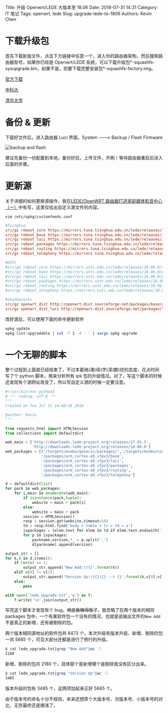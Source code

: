 Title: 升级 Openwrt/LEDE 大版本至 18.06
Date: 2018-07-31 14:31
Category: IT 笔记
Tags: openwrt, lede
Slug: upgrade-lede-to-1806
Authors: Kevin Chen

# 下载升级包

首先下载新版文件，点击下方链接中任意一个，进入你的路由器架构，然后搜索路由器型号，如果你已经是 Openwrt/LEDE 系统，可以下载升级包\*-squashfs-sysupgrade.bin，如果不是，则要下载完整安装包\*-squashfs-factory.img。

[官方下载](https://downloads.openwrt.org/releases/18.06.0/targets/)

[中科大](https://mirrors.ustc.edu.cn/lede/releases/18.06.0/targets/)

[清华大学](https://mirrors.tuna.tsinghua.edu.cn/lede/releases/18.06.0/targets)

# 备份 & 更新

下载好文件后，进入路由器 Luci 界面，System ---> Backup / Flash Firmware

![backup and flash](https://ws1.sinaimg.cn/large/65f2a787ly1fxa2pretyzj20qi0jugnh.jpg)

建议先备份一份配置到本地，备份好后，上传文件，开刷！等待路由器重启后进入后面的步骤。

# 更新源

关于详细的如何更换源操作，我在[LEDE/OpenWRT 路由器打造家庭媒体影音中心（一）](https://www.solarck.com/lede-media-center1.html)中有写，这里仅给出自定义源文件的内容。

`vim /etc/opkg/customfeeds.conf`

```ini
#Tsinghua
src/gz reboot_core https://mirrors.tuna.tsinghua.edu.cn/lede/releases/18.06.0/targets/mvebu/cortexa9/packages
src/gz reboot_base https://mirrors.tuna.tsinghua.edu.cn/lede/releases/18.06.0/packages/arm_cortex-a9_vfpv3/base
src/gz reboot_luci https://mirrors.tuna.tsinghua.edu.cn/lede/releases/18.06.0/packages/arm_cortex-a9_vfpv3/luci
src/gz reboot_packages https://mirrors.tuna.tsinghua.edu.cn/lede/releases/18.06.0/packages/arm_cortex-a9_vfpv3/packages
src/gz reboot_routing https://mirrors.tuna.tsinghua.edu.cn/lede/releases/18.06.0/packages/arm_cortex-a9_vfpv3/routing
src/gz reboot_telephony https://mirrors.tuna.tsinghua.edu.cn/lede/releases/18.06.0/packages/arm_cortex-a9_vfpv3/telephony

#USTC
#src/gz reboot_core https://mirrors.ustc.edu.cn/lede/releases/18.06.0/targets/mvebu/cortexa9/packages
#src/gz reboot_base https://mirrors.ustc.edu.cn/lede/releases/18.06.0/packages/arm_cortex-a9_vfpv3/base
#src/gz reboot_luci https://mirrors.ustc.edu.cn/lede/releases/18.06.0/packages/arm_cortex-a9_vfpv3/luci
#src/gz reboot_packages https://mirrors.ustc.edu.cn/lede/releases/18.06.0/packages/arm_cortex-a9_vfpv3/packages
#src/gz reboot_routing https://mirrors.ustc.edu.cn/lede/releases/18.06.0/packages/arm_cortex-a9_vfpv3/routing
#src/gz reboot_telephony https://mirrors.ustc.edu.cn/lede/releases/18.06.0/packages/arm_cortex-a9_vfpv3/telephony

#shadowsocks
src/gz openwrt_dist http://openwrt-dist.sourceforge.net/packages/base/arm_cortex-a9_vfpv3
src/gz openwrt_dist_luci http://openwrt-dist.sourceforge.net/packages/luci
```

改好源后，可以使用下面的命令更新软件

```bash
opkg update
opkg list-upgradable | cut -f 1 -d ' ' | xargs opkg upgrade
```

# 一个无聊的脚本

整个过程到上面就已经结束了，不过本着继(凑)续(字)深(数)挖的态度，花点时间写了个 python 脚本，用来分析所有 ipk 包的升级情况。对了，写这个脚本的时候还发现有个源网址改变了，所以写自定义源的时候一定要注意。

```python
#!/usr/bin/env python3
# -*- coding: utf-8 -*-
"""
Created on Tue Jul 31 14:40:26 2018

@author: kevin
"""

from requests_html import HTMLSession
from collections import defaultdict

web_main = ['http://downloads.lede-project.org/releases/17.01.5',
            'http://downloads.lede-project.org/releases/18.06.0']
web_packages = [('/targets/mvebu/generic/packages/','/targets/mvebu/cortexa9/packages/'),
                '/packages/arm_cortex-a9_vfpv3/base',
                '/packages/arm_cortex-a9_vfpv3/luci',
                '/packages/arm_cortex-a9_vfpv3/packages',
                '/packages/arm_cortex-a9_vfpv3/routing',
                '/packages/arm_cortex-a9_vfpv3/telephony']

d = defaultdict(list)
for pack in web_packages:
    for i,main in enumerate(web_main):
        if isinstance(pack,tuple):
            website = main + pack[i]
        else:
            website = main + pack
        session = HTMLSession()
        resp = session.get(website,timeout=10)
        td = resp.html.find('body > table > tr > td > a')
        ispackages = [elem.text for elem in td if elem.text.endswith('.ipk')]
        for p in ispackages:
            packname,version,*_ = p.split('_')
            d[packname].append(version)

output_str = []
for k,v in d.items():
    if len(v) == 1:
        output_str.append('New Add:\t{}'.format(k))
    elif v[0] != v[1]:
        output_str.append('Version Up:\t{}|{} --> {}'.format(k,v[0],v[1]))
    else:
        pass

with open('lede_upgrade.txt','w') as f:
    f.write('\n'.join(output_str))
```

写完这个脚本才发现有个 bug，~~但是我懒得改了~~，我忽略了在两个版本的相同 packages 包中，一个有某软件包一个没有的情况，也就是说输出文件的`New Add`不是真正的新增，还有被剔除的包。

两个版本相同源地址的软件包共 6473 个，本次升级有版本升级、新增、剔除的包一共 5665 个，可见大部分还都是进行了例行的升级。

```bash
$ cat lede_upgrade.txt|grep "New Add"|wc -l
2180
```

新增、剔除的包共 2180 个，具体那个是新增哪个是剔除我没有区分出来。

```bash
$ cat lede_upgrade.txt|grep "Version Up"|wc -l
3485
```

版本升级的包有 3485 个，这两项加起来正好 5665 个。

由于版本号的命名十分不规则，本来还想弄个大版本号、次版本号、小版本号的对比，无奈最终还是搁浅了。
